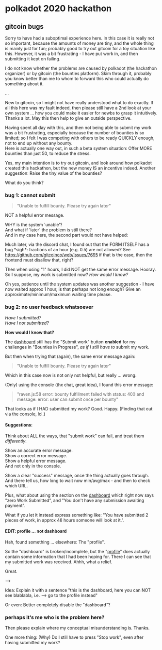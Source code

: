 # polkadot 2020 hackathon
## gitcoin bugs

Sorry to have had a suboptimal experience here. In this case it is really not so important, because the amounts of money are tiny, and the whole thing is mainly just for fun; probably good to try out gitcoin for a toy situation like this.  However, it was a bit frustrating - I have put work in, and then submitting it kept on failing. 

I do not know whether the problems are caused by polkadot (the hackathon organizer) or by gitcoin (the bounties platform). Skim through it, probably you know better than me to whom to forward this who could actually do something about it.

... 

New to gitcoin, so I might not have really understood what to do exactly. If all this here was my fault indeed, then please still have a 2nd look at your own system ... how you could make it easier for newbs to grasp it intuitively. Thanks a lot. May this then help to give an outside perspective.

Having spent all day with this, and then not being able to submit my work was a bit frustrating, especially because the number of bounties is so limited; so I felt I was competing with others to be ready QUICKLY enough, not to end up without any bounty.  
Here is actually one way out, in such a beta system situation: Offer MORE bounties than just 50, to reduce the stress.

Yes, my main intention is to try out gitcoin, and look around how polkadot created this hackathon, but the new money IS an incentive indeed. Another suggestion: Raise the tiny value of the bounties?

What do you think?
   

### bug 1: cannot submit

>  "Unable to fulfill bounty. Please try again later"

NOT a helpful error message. 

WHY is the system 'unable'?   
And what if 'later' the problem is still there?  
And in my case here, the second part would not have helped: 
 
Much later, via the discord chat, I found out that the FORM ITSELF has a bug \*sigh\*: fractions of an hour (e.g. 0.5) are not allowed? See https://github.com/gitcoinco/web/issues/7695 if that is the case, then the frontend must disallow that, right?

Then when using "1" hours, I did NOT get the same error message. Hooray. So I suppose, my work is submitted now?  *How would I know?*

Oh yes, patience until the system updates was another suggestion - I have now waited approx 1 hour, is that perhaps not long enough?  Give an approximate/minimum/maximum waiting time please.


### bug 2: no user feedback whatsoever
*Have I submitted?*  
*Have I not submitted?*   

**How would I know that?**

The [dashboard](https://gitcoin.co/dashboard) still has the "Submit work" button **enabled** for my challenges in "Bounties in Progress", *as if I still have to* submit my work.

But then when trying that (again), the same error message again:

>  "Unable to fulfill bounty. Please try again later"

Which in this case now is not only not helpful, but really ... wrong.

(Only) using the console (thx chat, great idea), I found this error message:

> "raven.js:58 error: bounty fulfillment failed with status: 400 and message: error: user can submit once per bounty"

That looks as if I HAD submitted my work? Good. Happy. (Finding that out via the console, lol.)


#### Suggestions:
Think about ALL the ways, that "submit work" can fail, and treat them *differently*.

Show an accurate error message.   
Show a correct error message.  
Show a helpful error message.  
And not only in the console.

Show a clear "success" message, once the thing actually goes through. And there tell us, how long to wait now min/avg/max - and then to check which URL.

Plus, what about using the section on the [dashboard](https://gitcoin.co/dashboard) which right now says "zero Work Submitted", and "You don't have any submission awaiting payment". 

What if you let it instead express something like: "You have submitted 2 pieces of work, in approx 48 hours someone will look at it.". 

#### EDIT: profile ... not dashboard

Hah, found something ... elsewhere: The "profile".

So the "dashboard" is broken/incomplete, but the "[profile](https://gitcoin.co/drandreaskrueger)" does actually contain some information that I had been hoping for. There I can see that my submitted work was received. Ahhh, what a relief. 

Great.

--> 

Idea: Explain it with a sentence "this is the dashboard, here you can NOT see blablabla, i.e. --> go to the profile instead"

Or even: Better completely disable the "dashboard"?



### perhaps it's me who is the problem here?

Then please explain where my conceptual misunderstanding is. Thanks.

One more thing: (Why) Do I still have to press "Stop work", even after having submitted my work?

  